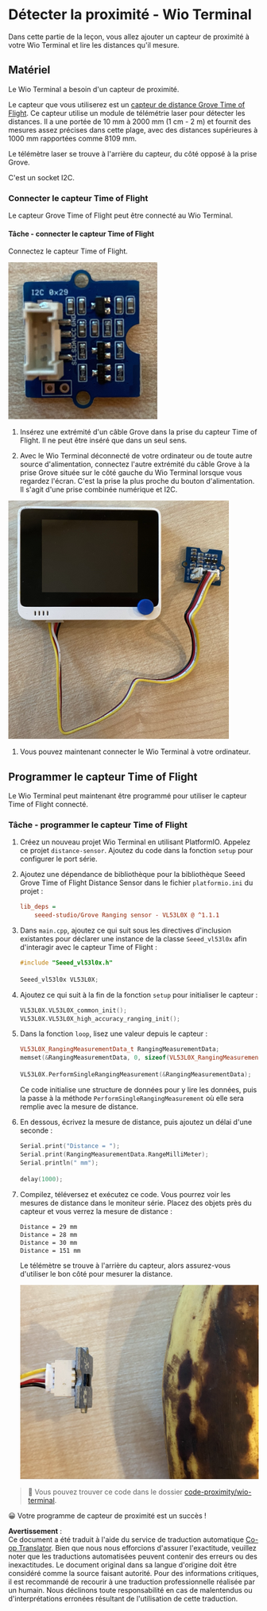 <!--
CO_OP_TRANSLATOR_METADATA:
{
  "original_hash": "288aebb0c59f7be1d2719b8f9660a313",
  "translation_date": "2025-08-24T21:54:56+00:00",
  "source_file": "4-manufacturing/lessons/4-trigger-fruit-detector/wio-terminal-proximity.md",
  "language_code": "fr"
}
-->
# Détecter la proximité - Wio Terminal

Dans cette partie de la leçon, vous allez ajouter un capteur de proximité à votre Wio Terminal et lire les distances qu'il mesure.

## Matériel

Le Wio Terminal a besoin d'un capteur de proximité.

Le capteur que vous utiliserez est un [capteur de distance Grove Time of Flight](https://www.seeedstudio.com/Grove-Time-of-Flight-Distance-Sensor-VL53L0X.html). Ce capteur utilise un module de télémétrie laser pour détecter les distances. Il a une portée de 10 mm à 2000 mm (1 cm - 2 m) et fournit des mesures assez précises dans cette plage, avec des distances supérieures à 1000 mm rapportées comme 8109 mm.

Le télémètre laser se trouve à l'arrière du capteur, du côté opposé à la prise Grove.

C'est un socket I2C.

### Connecter le capteur Time of Flight

Le capteur Grove Time of Flight peut être connecté au Wio Terminal.

#### Tâche - connecter le capteur Time of Flight

Connectez le capteur Time of Flight.

![Un capteur Grove Time of Flight](../../../../../translated_images/grove-time-of-flight-sensor.d82ff2165bfded9f485de54d8d07195a6270a602696825fca19f629ddfe94e86.fr.png)

1. Insérez une extrémité d'un câble Grove dans la prise du capteur Time of Flight. Il ne peut être inséré que dans un seul sens.

1. Avec le Wio Terminal déconnecté de votre ordinateur ou de toute autre source d'alimentation, connectez l'autre extrémité du câble Grove à la prise Grove située sur le côté gauche du Wio Terminal lorsque vous regardez l'écran. C'est la prise la plus proche du bouton d'alimentation. Il s'agit d'une prise combinée numérique et I2C.

![Le capteur Grove Time of Flight connecté à la prise de gauche](../../../../../translated_images/wio-time-of-flight-sensor.c4c182131d2ea73df67febd004dc0313d271013d016be9c47e7da4d77c6c20a8.fr.png)

1. Vous pouvez maintenant connecter le Wio Terminal à votre ordinateur.

## Programmer le capteur Time of Flight

Le Wio Terminal peut maintenant être programmé pour utiliser le capteur Time of Flight connecté.

### Tâche - programmer le capteur Time of Flight

1. Créez un nouveau projet Wio Terminal en utilisant PlatformIO. Appelez ce projet `distance-sensor`. Ajoutez du code dans la fonction `setup` pour configurer le port série.

1. Ajoutez une dépendance de bibliothèque pour la bibliothèque Seeed Grove Time of Flight Distance Sensor dans le fichier `platformio.ini` du projet :

    ```ini
    lib_deps =
        seeed-studio/Grove Ranging sensor - VL53L0X @ ^1.1.1
    ```

1. Dans `main.cpp`, ajoutez ce qui suit sous les directives d'inclusion existantes pour déclarer une instance de la classe `Seeed_vl53l0x` afin d'interagir avec le capteur Time of Flight :

    ```cpp
    #include "Seeed_vl53l0x.h"
    
    Seeed_vl53l0x VL53L0X;
    ```

1. Ajoutez ce qui suit à la fin de la fonction `setup` pour initialiser le capteur :

    ```cpp
    VL53L0X.VL53L0X_common_init();
    VL53L0X.VL53L0X_high_accuracy_ranging_init();
    ```

1. Dans la fonction `loop`, lisez une valeur depuis le capteur :

    ```cpp
    VL53L0X_RangingMeasurementData_t RangingMeasurementData;
    memset(&RangingMeasurementData, 0, sizeof(VL53L0X_RangingMeasurementData_t));

    VL53L0X.PerformSingleRangingMeasurement(&RangingMeasurementData);
    ```

    Ce code initialise une structure de données pour y lire les données, puis la passe à la méthode `PerformSingleRangingMeasurement` où elle sera remplie avec la mesure de distance.

1. En dessous, écrivez la mesure de distance, puis ajoutez un délai d'une seconde :

    ```cpp
    Serial.print("Distance = ");
    Serial.print(RangingMeasurementData.RangeMilliMeter);
    Serial.println(" mm");

    delay(1000);
    ```

1. Compilez, téléversez et exécutez ce code. Vous pourrez voir les mesures de distance dans le moniteur série. Placez des objets près du capteur et vous verrez la mesure de distance :

    ```output
    Distance = 29 mm
    Distance = 28 mm
    Distance = 30 mm
    Distance = 151 mm
    ```

    Le télémètre se trouve à l'arrière du capteur, alors assurez-vous d'utiliser le bon côté pour mesurer la distance.

    ![Le télémètre à l'arrière du capteur Time of Flight pointant vers une banane](../../../../../translated_images/time-of-flight-banana.079921ad8b1496e4525dc26b4cdc71a076407aba3e72ba113ba2e38febae92c5.fr.png)

> 💁 Vous pouvez trouver ce code dans le dossier [code-proximity/wio-terminal](../../../../../4-manufacturing/lessons/4-trigger-fruit-detector/code-proximity/wio-terminal).

😀 Votre programme de capteur de proximité est un succès !

**Avertissement** :  
Ce document a été traduit à l'aide du service de traduction automatique [Co-op Translator](https://github.com/Azure/co-op-translator). Bien que nous nous efforcions d'assurer l'exactitude, veuillez noter que les traductions automatisées peuvent contenir des erreurs ou des inexactitudes. Le document original dans sa langue d'origine doit être considéré comme la source faisant autorité. Pour des informations critiques, il est recommandé de recourir à une traduction professionnelle réalisée par un humain. Nous déclinons toute responsabilité en cas de malentendus ou d'interprétations erronées résultant de l'utilisation de cette traduction.